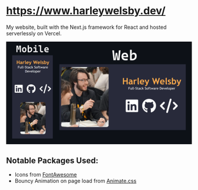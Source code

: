 # https://www.harleywelsby.dev/

My website, built with the Next.js framework for React and hosted serverlessly on Vercel.

![Demo](websiteDemo.png "WebsiteDemo")

## Notable Packages Used:

- Icons from <a href="https://fontawesome.com/">FontAwesome</a>
- Bouncy Animation on page load from <a href="https://animate.style/">Animate.css</a>
